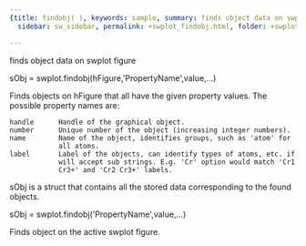 ```yaml
---
{title: findobj( ), keywords: sample, summary: finds object data on swplot figure,
  sidebar: sw_sidebar, permalink: +swplot_findobj.html, folder: +swplot, mathjax: 'true'}

---
```

  finds object data on swplot figure
 
  sObj = swplot.findobj(hFigure,'PropertyName',value,...)
 
  Finds objects on hFigure that all have the given property values. The
  possible property names are:
 
    handle      Handle of the graphical object.
    number      Unique number of the object (increasing integer numbers).
    name        Name of the object, identifies groups, such as 'atom' for
                all atoms.
    label       Label of the objects, can identify types of atoms, etc. if
                will accept sub strings. E.g. 'Cr' option would match 'Cr1
                Cr3+' and 'Cr2 Cr3+' labels.
 
  sObj is a struct that contains all the stored data corresponding to the
  found objects.
 
  sObj = swplot.findobj('PropertyName',value,...)
 
  Finds object on the active swplot figure.
 
